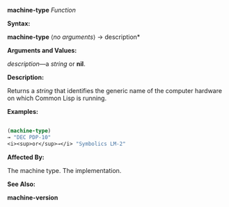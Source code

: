 **machine-type** *Function* 



**Syntax:** 



**machine-type** ⟨*no arguments*⟩ → description* 



**Arguments and Values:** 



*description*—a *string* or **nil**. 



**Description:** 



Returns a *string* that identifies the generic name of the computer hardware on which Common Lisp is running. 



**Examples:**
```lisp
 
(machine-type) 
→ "DEC PDP-10" 
<i><sup>or</sup>→</i> "Symbolics LM-2" 

```
**Affected By:** 



The machine type. The implementation. 



**See Also:** 



**machine-version** 



